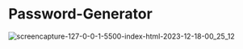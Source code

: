 # Password-Generator

![screencapture-127-0-0-1-5500-index-html-2023-12-18-00_25_12](https://github.com/Krisheditz03/Password-Generator/assets/135522095/b68749f5-b25d-42c3-9b7c-76e651782d42)
